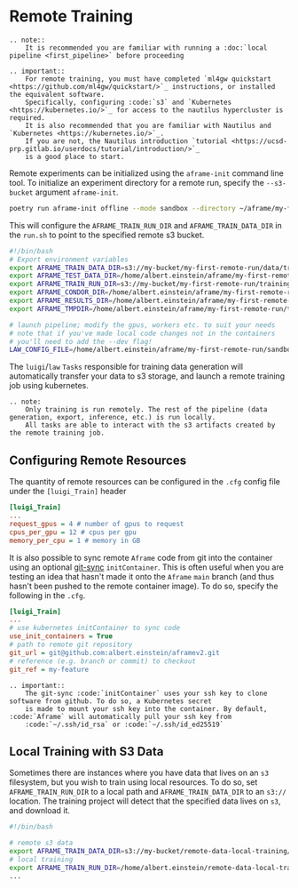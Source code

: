 Remote Training
===============
```{eval-rst}
.. note::
    It is recommended you are familiar with running a :doc:`local pipeline <first_pipeline>` before proceeding
```

```{eval-rst}
.. important::
    For remote training, you must have completed `ml4gw quickstart <https://github.com/ml4gw/quickstart/>`_ instructions, or installed the equivalent software. 
    Specifically, configuring :code:`s3` and `Kubernetes <https://kubernetes.io/>`_ for access to the nautilus hypercluster is required. 
    It is also recommended that you are familiar with Nautilus and `Kubernetes <https://kubernetes.io/>`_. 
    If you are not, the Nautilus introduction `tutorial <https://ucsd-prp.gitlab.io/userdocs/tutorial/introduction/>`_
    is a good place to start.
```

Remote experiments can be initialized using the `aframe-init` command line tool.
To initialize an experiment directory for a remote run, specify the `--s3-bucket` argument `aframe-init`.

```bash
poetry run aframe-init offline --mode sandbox --directory ~/aframe/my-first-remote-run --s3-bucket s3://my-bucket/my-first-remote-run
```

This will configure the `AFRAME_TRAIN_RUN_DIR` and `AFRAME_TRAIN_DATA_DIR` in the `run.sh` to point to the specified remote s3 bucket.

```bash
#!/bin/bash
# Export environment variables
export AFRAME_TRAIN_DATA_DIR=s3://my-bucket/my-first-remote-run/data/train
export AFRAME_TEST_DATA_DIR=/home/albert.einstein/aframe/my-first-remote-run/data/test
export AFRAME_TRAIN_RUN_DIR=s3://my-bucket/my-first-remote-run/training
export AFRAME_CONDOR_DIR=/home/albert.einstein/aframe/my-first-remote-run/condor
export AFRAME_RESULTS_DIR=/home/albert.einstein/aframe/my-first-remote-run/results
export AFRAME_TMPDIR=/home/albert.einstein/aframe/my-first-remote-run/tmp/

# launch pipeline; modify the gpus, workers etc. to suit your needs
# note that if you've made local code changes not in the containers
# you'll need to add the --dev flag!
LAW_CONFIG_FILE=/home/albert.einstein/aframe/my-first-remote-run/sandbox.cfg poetry run --directory /home/albert.einstein/projects/aframev2 law run aframe.pipelines.sandbox.Sandbox --workers 5 --gpus 0
```

The `luigi`/`law` `Tasks` responsible for training data generation will automatically transfer your data to s3 storage, and launch a remote training job using kubernetes. 

```{eval-rst}
.. note:
    Only training is run remotely. The rest of the pipeline (data generation, export, inference, etc.) is run locally. 
    All tasks are able to interact with the s3 artifacts created by the remote training job.
```

## Configuring Remote Resources
The quantity of remote resources can be configured in the `.cfg` config file under the `[luigi_Train]` header

```cfg
[luigi_Train]
...
request_gpus = 4 # number of gpus to request
cpus_per_gpu = 12 # cpus per gpu
memory_per_cpu = 1 # memory in GB
```

It is also possible to sync remote `Aframe` code from git into the container using an optional [git-sync](https://github.com/kubernetes/git-sync) `initContainer`.
This is often useful when you are testing an idea that hasn't made 
it onto the `Aframe` `main` branch (and thus hasn't been pushed to the remote container image). To do so, specify the following 
in the `.cfg`.


```cfg
[luigi_Train]
...
# use kubernetes initContainer to sync code
use_init_containers = True
# path to remote git repository
git_url = git@github.com:albert.einstein/aframev2.git
# reference (e.g. branch or commit) to checkout
git_ref = my-feature
```

```{eval-rst}
.. important::
    The git-sync :code:`initContainer` uses your ssh key to clone software from github. To do so, a Kubernetes secret 
    is made to mount your ssh key into the container. By default, :code:`Aframe` will automatically pull your ssh key from
    :code:`~/.ssh/id_rsa` or :code:`~/.ssh/id_ed25519`
```

## Local Training with S3 Data
Sometimes there are instances where you have data that lives on an `s3` filesystem, but you wish to train using local resources. To do so, 
set `AFRAME_TRAIN_RUN_DIR` to a local path and `AFRAME_TRAIN_DATA_DIR` to an `s3://` location. The training project will detect that the specified data
lives on `s3`, and download it. 


```bash
#!/bin/bash

# remote s3 data 
export AFRAME_TRAIN_DATA_DIR=s3://my-bucket/remote-data-local-training/data/train
# local training 
export AFRAME_TRAIN_RUN_DIR=/home/albert.einstein/remote-data-local-training/training
...
```
